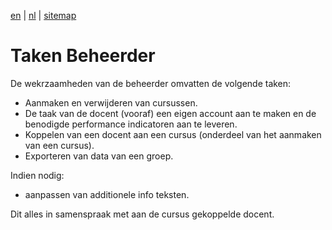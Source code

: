 [en](\en\frocole_tasks_administrator) | [nl](\nl\frocole_tasks_administrator) | [sitemap](\nl\sitemap)

# Taken Beheerder

De wekrzaamheden van de beheerder omvatten de volgende taken:

- Aanmaken en verwijderen van cursussen.
- De taak van de docent (vooraf) een eigen account aan te maken en de benodigde performance indicatoren aan te leveren.
- Koppelen van een docent aan een cursus (onderdeel van het aanmaken van een cursus).
- Exporteren van data van een groep.

Indien nodig:
- aanpassen van additionele info teksten.

Dit alles in samenspraak met aan de cursus gekoppelde docent.
